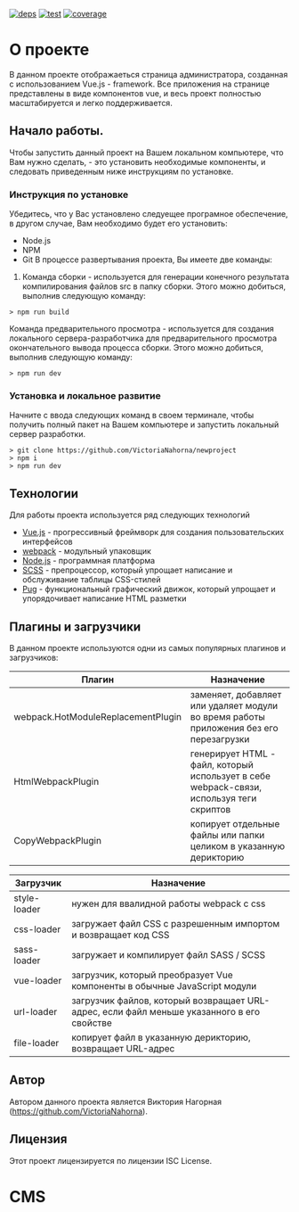 [![deps][deps]][deps-url]
[![test][test]][test-url]
[![coverage][cover]][cover-url]

# О проекте

В данном проекте отображаеться страница администратора, созданная с использованием Vue.js - framework. Все приложения на странице представлены в виде компонентов vue, и весь проект полностью масштабируется и легко поддерживается.


## Начало работы.

Чтобы запустить данный проект на Вашем локальном компьютере, что Вам нужно сделать, - это установить необходимые компоненты, и следовать приведенным ниже инструкциям по установке.


### Инструкция по установке
Убедитесь, что у Вас установлено следуещее програмное обеспечение, в другом случае, Вам необходимо будет его установить:
* Node.js
* NPM
* Git
В процессе развертывания проекта, Вы имеете две команды:
1. Команда сборки  - используется для генерации конечного результата компилирования файлов src в папку сборки. Этого можно добиться, выполнив следующую команду:
```
> npm run build
```
Команда предварительного просмотра  - используется для создания локального сервера-разработчика для предварительного просмотра окончательного вывода процесса сборки. Этого можно добиться, выполнив следующую команду:
```
> npm run dev
```

### Установка и локальное развитие
Начните с ввода следующих команд в своем терминале, чтобы получить полный пакет на Вашем компьютере и запустить локальный сервер разработки.

```
> git clone https://github.com/VictoriaNahorna/newproject
> npm i
> npm run dev
```
## Технологии

Для работы проекта используется ряд следующих технологий

* [Vue.js](https://ru.vuejs.org/index.html) - прогрессивный фреймворк для создания пользовательских интерфейсов
* [webpack](https://webpack.js.org/) - модульный упаковщик
* [Node.js](https://nodejs.org/uk/) - программная платформа
* [SCSS](https://sass-scss.ru/guide/) - препроцессор, который упрощает написание и обслуживание таблицы CSS-стилей
* [Pug](https://codeburst.io/getting-started-with-pug-template-engine-e49cfa291e33) - функциональный графический движок, который упрощает и упорядочивает написание HTML разметки

## Плагины и загрузчики

В данном проекте используются одни из самых популярных плагинов и загрузчиков:

| Плагин | Назначение |
| ------ | ------ |
| webpack.HotModuleReplacementPlugin | заменяет, добавляет или удаляет модули во время работы приложения без его перезагрузки |
| HtmlWebpackPlugin | генерирует HTML - файл, который использует в себе webpack-связи, используя теги скриптов |
| CopyWebpackPlugin | копирует отдельные файлы или папки целиком в указанную дерикторию |


| Загрузчик | Назначение |
| ------ | ------ |
| style-loader| нужен для ввалидной работы webpack с css |
| css-loader | загружает файл CSS с разрешенным импортом и возвращает код CSS |
| sass-loader | загружает и компилирует файл SASS / SCSS |
| vue-loader | загрузчик, который преобразует Vue компоненты в обычные JavaScript модули |
| url-loader | загрузчик файлов, который возвращает URL-адрес, если файл меньше указанного в его свойстве                     |
| file-loader | копирует файл в указанную дерикторию, возвращает URL-адрес |

## Автор

Автором данного проекта является Виктория Нагорная (https://github.com/VictoriaNahorna).


## Лицензия

Этот проект лицензируется по лицензии ISC License.


[npm]: https://img.shields.io/npm/v/copy-webpack-plugin.svg
[npm-url]: https://npmjs.com.

[node]: https://img.shields.io/node/v/copy-webpack-plugin.svg
[node-url]: https://nodejs.org

[deps]: https://david-dm.org/webpack-contrib/copy-webpack-plugin.svg
[deps-url]: https://david-dm.org/

[test]: https://secure.travis-ci.org/webpack-contrib/copy-webpack-plugin.svg
[test-url]: http://travis-ci.org/

[cover]: https://codecov.io/gh/webpack-contrib/copy-webpack-plugin/branch/master/graph/badge.svg
[cover-url]: https://codecov.io/
# CMS
